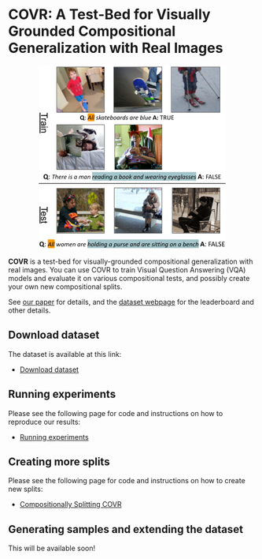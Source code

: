 # COVR: A Test-Bed for Visually Grounded Compositional Generalization with Real Images
<p align="center">
<img src="figure.png" width="380" />
</p>

**COVR** is a test-bed for visually-grounded compositional generalization with real images. You can use COVR to train Visual Question Answering (VQA) models and evaluate it on various compositional tests, and possibly create your own new compositional splits. 

See [our paper](https://arxiv.org/pdf/2109.10613) for details, and the [dataset webpage](https://covr-dataset.github.io/) for the leaderboard and other details.

## Download dataset

The dataset is available at this link:
* [Download dataset](https://drive.google.com/file/d/10xlQ6isRdGX94BypoqN6klniGeqdLBJA/view?usp=sharing)

## Running experiments

Please see the following page for code and instructions on how to reproduce our results: 
* [Running experiments](experiments)

## Creating more splits
Please see the following page for code and instructions on how to create new splits:
* [Compositionally Splitting COVR](splits)

## Generating samples and extending the dataset
This will be available soon!

